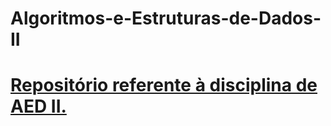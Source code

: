 # Algoritmos-e-Estruturas-de-Dados-II
<h1><ins>Repositório referente à disciplina de AED II.</ins></h1>
